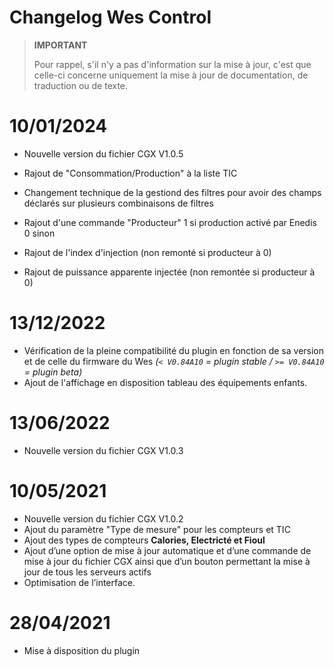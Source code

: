 # Changelog Wes Control

>**IMPORTANT**
>
>Pour rappel, s'il n'y a pas d'information sur la mise à jour, c'est que celle-ci concerne uniquement la mise à jour de documentation, de traduction ou de texte.

# 10/01/2024

- Nouvelle version du fichier CGX V1.0.5

- Rajout de "Consommation/Production" à la liste TIC
- Changement technique de la gestiond des filtres pour avoir des champs déclarés sur plusieurs combinaisons de filtres
- Rajout d'une commande "Producteur" 1 si production activé par Enedis 0 sinon
- Rajout de l'index d'injection (non remonté si producteur à 0)
- Rajout de puissance apparente injectée (non remontée si producteur à 0)

# 13/12/2022

- Vérification de la pleine compatibilité du plugin en fonction de sa version et de celle du firmware du Wes *(``< V0.84A10`` = plugin stable / ``>= V0.84A10`` = plugin beta)*
- Ajout de l'affichage en disposition tableau des équipements enfants.

# 13/06/2022

- Nouvelle version du fichier CGX V1.0.3

# 10/05/2021

- Nouvelle version du fichier CGX V1.0.2
- Ajout du paramètre "Type de mesure" pour les compteurs et TIC
- Ajout des types de compteurs **Calories, Electricté et Fioul**
- Ajout d’une option de mise à jour automatique et d’une commande de mise à jour du fichier CGX ainsi que d’un bouton permettant la mise à jour de tous les serveurs actifs
- Optimisation de l’interface.

# 28/04/2021

- Mise à disposition du plugin

